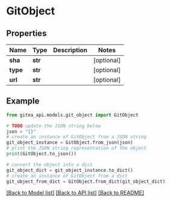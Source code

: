 # GitObject


## Properties

Name | Type | Description | Notes
------------ | ------------- | ------------- | -------------
**sha** | **str** |  | [optional] 
**type** | **str** |  | [optional] 
**url** | **str** |  | [optional] 

## Example

```python
from gitea_api.models.git_object import GitObject

# TODO update the JSON string below
json = "{}"
# create an instance of GitObject from a JSON string
git_object_instance = GitObject.from_json(json)
# print the JSON string representation of the object
print(GitObject.to_json())

# convert the object into a dict
git_object_dict = git_object_instance.to_dict()
# create an instance of GitObject from a dict
git_object_from_dict = GitObject.from_dict(git_object_dict)
```
[[Back to Model list]](../README.md#documentation-for-models) [[Back to API list]](../README.md#documentation-for-api-endpoints) [[Back to README]](../README.md)



